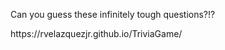 <p>Can you guess these infinitely tough questions?!?</p>
<p>https://rvelazquezjr.github.io/TriviaGame/</p>
